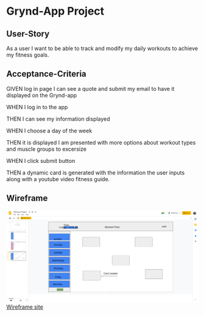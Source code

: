 # Grynd-App Project

## User-Story
As a user I want to be able to track and modify my daily workouts to achieve my fitness goals. 

## Acceptance-Criteria
GIVEN log in page I can see a quote and submit my email to have it displayed on the Grynd-app

WHEN I log in to the app

THEN I can see my information displayed

WHEN I choose a day of the week

THEN it is displayed I am presented with more options about workout types and muscle groups to excersize

WHEN I click submit button

THEN a dynamic card is generated with the information the user inputs along with a youtube video fitness guide.


## Wireframe
![Wireframe](./assets/img/screencapture-docs-google-presentation-d-1pEXKMuA6Fylk4uxW2pN34GunoDKNCb5jfK7jLyi3LxA-edit-2022-11-07-21_32_11.png)
[Wireframe site](https://docs.google.com/presentation/d/1pEXKMuA6Fylk4uxW2pN34GunoDKNCb5jfK7jLyi3LxA/edit?usp=sharing)



